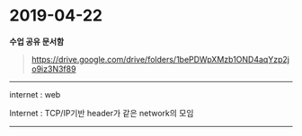 # 2019-04-22

**수업 공유 문서함** 

> https://drive.google.com/drive/folders/1bePDWpXMzb1OND4aqYzp2jo9iz3N3f89

---

internet : web

Internet : TCP/IP기반 header가 같은 network의 모임

---

​    





























































